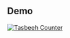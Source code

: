 ## Demo

[![Tasbeeh Counter](https://people.rit.edu/jxs8894/tasbeeh/assets/images/demo.png)](https://people.rit.edu/jxs8894/tasbeeh/)


